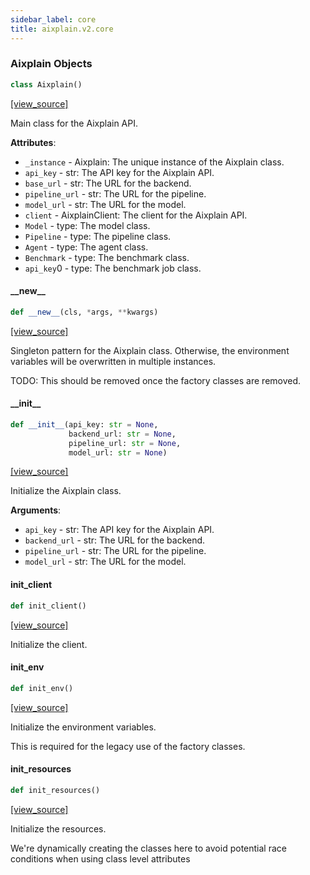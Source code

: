 ```yaml
---
sidebar_label: core
title: aixplain.v2.core
---
```


### Aixplain Objects

```python
class Aixplain()
```

[[view_source]](https://github.com/aixplain/aiXplain/blob/main/aixplain/v2/core.py#L37)

Main class for the Aixplain API.

**Attributes**:

- `_instance` - Aixplain: The unique instance of the Aixplain class.
- `api_key` - str: The API key for the Aixplain API.
- `base_url` - str: The URL for the backend.
- `pipeline_url` - str: The URL for the pipeline.
- `model_url` - str: The URL for the model.
- `client` - AixplainClient: The client for the Aixplain API.
- `Model` - type: The model class.
- `Pipeline` - type: The pipeline class.
- `Agent` - type: The agent class.
- `Benchmark` - type: The benchmark class.
- `api_key`0 - type: The benchmark job class.

#### \_\_new\_\_

```python
def __new__(cls, *args, **kwargs)
```

[[view_source]](https://github.com/aixplain/aiXplain/blob/main/aixplain/v2/core.py#L100)

Singleton pattern for the Aixplain class.
Otherwise, the environment variables will be overwritten in multiple instances.

TODO: This should be removed once the factory classes are removed.

#### \_\_init\_\_

```python
def __init__(api_key: str = None,
             backend_url: str = None,
             pipeline_url: str = None,
             model_url: str = None)
```

[[view_source]](https://github.com/aixplain/aiXplain/blob/main/aixplain/v2/core.py#L112)

Initialize the Aixplain class.

**Arguments**:

- `api_key` - str: The API key for the Aixplain API.
- `backend_url` - str: The URL for the backend.
- `pipeline_url` - str: The URL for the pipeline.
- `model_url` - str: The URL for the model.

#### init\_client

```python
def init_client()
```

[[view_source]](https://github.com/aixplain/aiXplain/blob/main/aixplain/v2/core.py#L140)

Initialize the client.

#### init\_env

```python
def init_env()
```

[[view_source]](https://github.com/aixplain/aiXplain/blob/main/aixplain/v2/core.py#L147)

Initialize the environment variables.

This is required for the legacy use of the factory classes.

#### init\_resources

```python
def init_resources()
```

[[view_source]](https://github.com/aixplain/aiXplain/blob/main/aixplain/v2/core.py#L157)

Initialize the resources.

We&#x27;re dynamically creating the classes here to avoid potential race
conditions when using class level attributes

